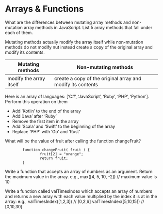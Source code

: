 # Arrays & Functions
What are the differences between mutating array methods and non-mutation array methods in JavaScript.
List 5 array methods that fall under each of them.


Mutating methods actually modify the array itself while non-mutation methods do not modify nut instead create a copy of the original array and modify its contents.

| Mutating methods | Non-mutating methods |
|------------------|---------------|
| modify the array itself|  create a copy of the original array and modify its contents|



Here is an array of languages: [‘C#’, ‘JavaScript’, ‘Ruby’, ‘PHP’, ‘Python’].
Perform this operation on them 
* Add ‘Kotlin’ to the end of the array
* Add ‘Java’ after ‘Ruby’
* Remove the first item in the array
* Add ’Scala’ and ‘Swift’ to the beginning of the array
* Replace ‘PHP’ with ‘Go’ and ‘Rust’


What will be the value of fruit after calling the function changeFruit?
```let fruit = ['apple', 'mango', 'banana'];
		function changeFruit( fruit ) {
    			fruit[2] = "orange";
    			return fruit;
		}
```
Write a function that accepts an array of numbers as an argument. Return the maximum value in the array.
e.g., max([4, 5, 10, -2]) // maximum value is 10

Write a function called valTimesIndex which accepts an array of numbers and returns a new array with each value multiplied by the index it is at in the array:
e.g.,
 valTimesIndex([1,2,3]) // [0,2,6]
		valTimesIndex([5,10,15]) // [0,10,30]
